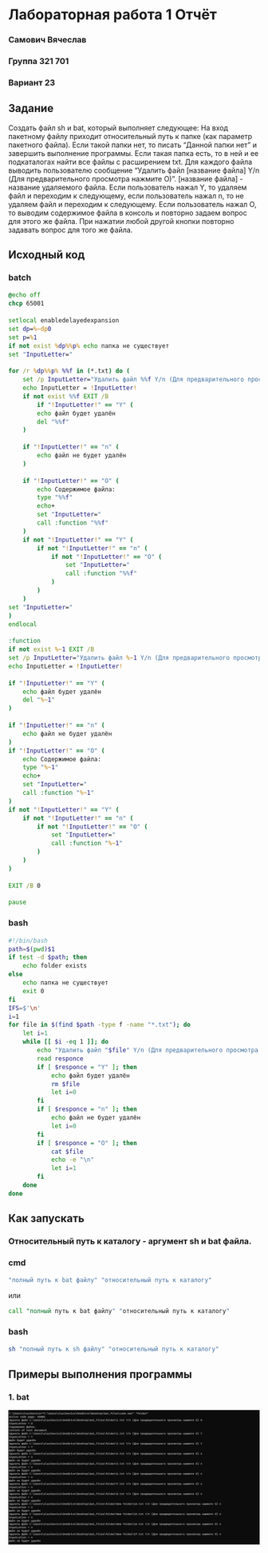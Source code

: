 # Лабораторная работа 1 Отчёт
### Самович Вячеслав
### Группа 321 701
### Вариант 23
## Задание
Создать файл sh и bat, который выполняет следующее: 
На вход пакетному файлу приходит относительный путь к папке (как параметр пакетного файла). Если такой папки нет, то писать “Данной папки нет” и завершить выполнение программы. Если такая папка есть, то в ней и ее подкаталогах найти все файлы с расширением txt. Для каждого файла выводить пользователю сообщение “Удалить файл [название файла] Y/n (Для предварительного просмотра нажмите O)”. [название файла] - название удаляемого файла. Если пользователь нажал Y, то удаляем файл и переходим к следующему, если пользователь нажал n, то не удаляем файл и переходим к следующему. Если пользователь нажал О, то выводим содержимое файла в консоль и повторно задаем вопрос для этого же файла. При нажатии любой другой кнопки повторно задавать вопрос для того же файла.

## Исходный код

### batch
```bat
@echo off
chcp 65001

setlocal enabledelayedexpansion
set dp=%~dp0
set p=%1
if not exist %dp%%p% echo папка не существует
set "InputLetter="

for /r %dp%%p% %%f in (*.txt) do (
    set /p InputLetter="Удалить файл %%f Y/n (Для предварительного просмотра нажмите O) "
    echo InputLetter = !InputLetter!
    if not exist %%f EXIT /B
        if "!InputLetter!" == "Y" (
        echo файл будет удалён
        del "%%f"
    )

    if "!InputLetter!" == "n" (
        echo файл не будет удалён
    )

    if "!InputLetter!" == "O" (
        echo Содержимое файла:
        type "%%f"
        echo+
        set "InputLetter="
        call :function "%%f"
    )
    if not "!InputLetter!" == "Y" (
        if not "!InputLetter!" == "n" (
            if not "!InputLetter!" == "O" (
                set "InputLetter="
                call :function "%%f"
            )
        )
    )
set "InputLetter="
)
endlocal

:function
if not exist %~1 EXIT /B
set /p InputLetter="Удалить файл %~1 Y/n (Для предварительного просмотра нажмите O) "
echo InputLetter = !InputLetter!

if "!InputLetter!" == "Y" (
    echo файл будет удалён
    del "%~1"
)

if "!InputLetter!" == "n" (
    echo файл не будет удалён
)
if "!InputLetter!" == "O" (
    echo Содержимое файла:
    type "%~1"
    echo+
    set "InputLetter="
    call :function "%~1"
)
if not "!InputLetter!" == "Y" (
    if not "!InputLetter!" == "n" (
        if not "!InputLetter!" == "O" (
            set "InputLetter="
            call :function "%~1"
        )
    )
)

EXIT /B 0

pause
```

### bash

```bash
#!/bin/bash
path=$(pwd)$1
if test -d $path; then
	echo folder exists
else
	echo папка не существует
	exit 0
fi
IFS=$'\n'
i=1
for file in $(find $path -type f -name "*.txt"); do
	let i=1
	while [[ $i -eq 1 ]]; do
		echo "Удалить файл "$file" Y/n (Для предварительного просмотра нажмите O) "
		read responce
		if [ $responce = "Y" ]; then
			echo файл будет удалён
			rm $file
			let i=0
		fi
		if [ $responce = "n" ]; then
			echo файл не будет удалён
			let i=0
		fi
		if [ $responce = "O" ]; then
			cat $file
			echo -e "\n"
			let i=1
		fi
	done
done

```

## Как запускать

### Относительный путь к каталогу - аргумент sh и bat файла. 

### cmd

```bat
"полный путь к bat файлу" "относительный путь к каталогу"
```
или

```bat
call "полный путь к bat файлу" "относительный путь к каталогу"
```
### bash
```bash
sh "полный путь к sh файлу" "относительный путь к каталогу"
```

## Примеры выполнения программы

### 1. bat

![example](image.png)

### 